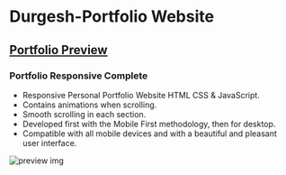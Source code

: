 # Durgesh-Portfolio Website
## [Portfolio Preview ](https://durgesh14portfolio.netlify.app/)
### Portfolio Responsive Complete

- Responsive Personal Portfolio Website HTML CSS & JavaScript.
- Contains animations when scrolling.
- Smooth scrolling in each section.
- Developed first with the Mobile First methodology, then for desktop.
- Compatible with all mobile devices and with a beautiful and pleasant user interface.


![preview img](/portfilio-img.png)

